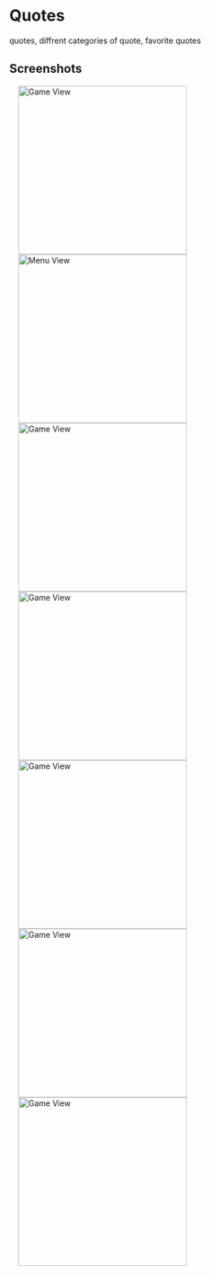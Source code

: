 # Quotes 
quotes, diffrent categories of quote, favorite quotes
## Screenshots

<img src="https://user-images.githubusercontent.com/40312017/68071484-dc0dd700-fda0-11e9-9bac-64210047ddcb.png" width="300" alt="Game View" align="left" hspace="16">

<img src="https://user-images.githubusercontent.com/40312017/68071487-e16b2180-fda0-11e9-8425-f1b466c52242.png" width="300" alt="Menu View" align="left" hspace="16">


<img src="https://user-images.githubusercontent.com/40312017/68071488-e16b2180-fda0-11e9-88e9-7732042acdfc.png" width="300" alt="Game View" align="left" hspace="16">

<img src="https://user-images.githubusercontent.com/40312017/68071494-e9c35c80-fda0-11e9-9b01-94d8c00422af.png" width="300" alt="Game View" align="left" hspace="16">


<img src="https://user-images.githubusercontent.com/40312017/68071495-e9c35c80-fda0-11e9-83b8-0bf8ca6cb58b.png" width="300" alt="Game View" align="left" hspace="16">


<img src="https://user-images.githubusercontent.com/40312017/68071496-e9c35c80-fda0-11e9-9677-55041b892081.png" width="300" alt="Game View" align="left" hspace="16">


<img src="https://user-images.githubusercontent.com/40312017/68071498-ea5bf300-fda0-11e9-9521-6529df0d615c.png" width="300" alt="Game View" align="left" hspace="16">


 

